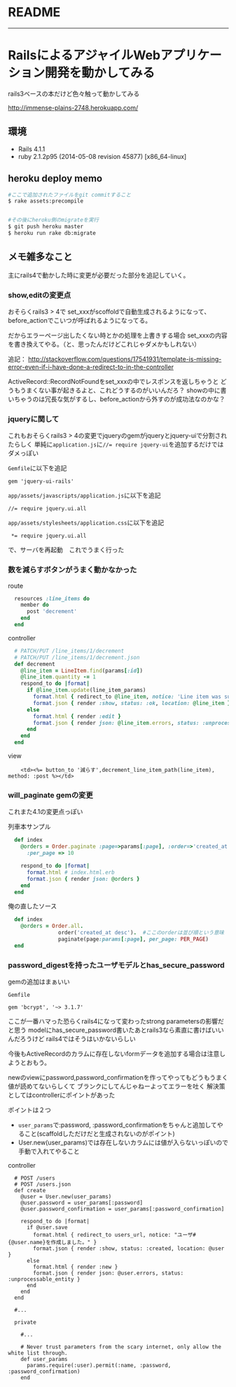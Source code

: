 # README
- - -

# RailsによるアジャイルWebアプリケーション開発を動かしてみる

rails3ベースの本だけど色々触って動かしてみる

http://immense-plains-2748.herokuapp.com/

## 環境

* Rails 4.1.1
* ruby 2.1.2p95 (2014-05-08 revision 45877) [x86_64-linux]

## heroku deploy memo

~~~sh
#ここで追加されたファイルをgit commitすること
$ rake assets:precompile


#その後にheroku側のmigrateを実行
$ git push heroku master
$ heroku run rake db:migrate
~~~


## メモ雑多なこと

主にrails4で動かした時に変更が必要だった部分を追記していく。

### show,editの変更点

おそらくrails3 > 4で
set_xxxがscoffoldで自動生成されるようになって、before_actionでこいつが呼ばれるようになってる。

だからエラーページ出したくない時とかの処理を上書きする場合
set_xxxの内容を書き換えてやる。（と、思ったんだけどこれじゃダメかもしれない）

追記：
http://stackoverflow.com/questions/17541931/template-is-missing-error-even-if-i-have-done-a-redirect-to-in-the-controller

ActiveRecord::RecordNotFoundをset_xxxの中でレスポンスを返しちゃうと
どうもうまくない事が起きるよと、これどうするのがいいんだろ？
showの中に書いちゃうのは冗長な気がするし、before_actionから外すのが成功法なのかな？

### jqueryに関して

これもおそらくrails3 > 4の変更でjqueryのgemがjqueryとjquery-uiで分割されたらしく
単純に`application.js`に`//= require jquery-ui`を追加するだけではダメっぽい

`Gemfile`に以下を追記
~~~
gem 'jquery-ui-rails'
~~~

`app/assets/javascripts/application.js`に以下を追記
~~~
//= require jquery.ui.all
~~~

`app/assets/stylesheets/application.css`に以下を追記
~~~
 *= require jquery.ui.all
~~~

で、サーバを再起動　これでうまく行った


### 数を減らすボタンがうまく動かなかった

route
~~~ruby
  resources :line_items do
    member do
      post 'decrement'
    end
  end
~~~

controller
~~~ruby
  # PATCH/PUT /line_items/1/decrement
  # PATCH/PUT /line_items/1/decrement.json
  def decrement
    @line_item = LineItem.find(params[:id])
    @line_item.quantity -= 1
    respond_to do |format|
      if @line_item.update(line_item_params)
        format.html { redirect_to @line_item, notice: 'Line item was successfully decrement.' }
        format.json { render :show, status: :ok, location: @line_item }
      else
        format.html { render :edit }
        format.json { render json: @line_item.errors, status: :unprocessable_entity }
      end
    end
  end
~~~

view 
~~~
    <td><%= button_to '減らす',decrement_line_item_path(line_item), method: :post %></td>
~~~

### will_paginate gemの変更

これまた4.1の変更点っぽい

列車本サンプル
~~~ruby
  def index
    @orders = Order.paginate :page=>params[:page], :order=>'created_at desc',
      :per_page => 10

    respond_to do |format|
      format.html # index.html.erb
      format.json { render json: @orders }
    end
  end
~~~

俺の直したソース
~~~ruby
  def index
    @orders = Order.all.
                order('created_at desc').  #ここのorderは並び順という意味
                paginate(page:params[:page], per_page: PER_PAGE)
  end
~~~

### password_digestを持ったユーザモデルとhas_secure_password

gemの追加はまぁいい

`Gemfile`
~~~
gem 'bcrypt', '~> 3.1.7'
~~~

ここが一番ハマった恐らくrails4になって変わったstrong parametersの影響だと思う
modelにhas_secure_password書いたあとrails3なら素直に書けばいいんだろうけど
rails4ではそうはいかないらしい

今後もActiveRecordのカラムに存在しないformデータを追加する場合は注意しようとおもう。

newのviewにpassword,password_confirmationを作ってやってもどうもうまく値が読めてないらしくて
ブランクにしてんじゃねーよってエラーを吐く
解決策としてはcontrollerにポイントがあった

ポイントは２つ
* `user_params`で:password, :password_confirmationをちゃんと追加してやること(scaffoldしただけだと生成されないのがポイント)
* User.new(user_params)では存在しないカラムには値が入らないっぽいので手動で入れてやること

controller

~~~
  # POST /users
  # POST /users.json
  def create
    @user = User.new(user_params)
    @user.password = user_params[:password]
    @user.password_confirmation = user_params[:password_confirmation]

    respond_to do |format|
      if @user.save
        format.html { redirect_to users_url, notice: "ユーザ#{@user.name}を作成しました。" }
        format.json { render :show, status: :created, location: @user }
      else
        format.html { render :new }
        format.json { render json: @user.errors, status: :unprocessable_entity }
      end
    end
  end

  #...

  private
    
    #...
    
    # Never trust parameters from the scary internet, only allow the white list through.
    def user_params
      params.require(:user).permit(:name, :password, :password_confirmation)
    end

~~~
